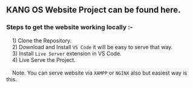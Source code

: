 ## KANG OS Website Project can be found here.
### Steps to get the website working locally :- <br> 
&nbsp; &nbsp; 1) Clone the Repository. <br>
&nbsp; &nbsp; 2) Download and Install `VS Code` it will be easy to serve that way. <br>
&nbsp; &nbsp; 3) Install `Live Server` extension in VS Code. <br>
&nbsp; &nbsp; 4) Live Serve the Project. <br><br>
&nbsp; &nbsp; Note. You can serve website via `XAMPP` or `NGINX` also but easiest way is this.
